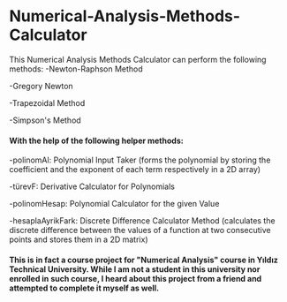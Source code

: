 # Numerical-Analysis-Methods-Calculator

 This Numerical Analysis Methods Calculator can perform the following methods:
-Newton-Raphson Method

-Gregory Newton

-Trapezoidal Method

-Simpson's Method


#### With the help of the following helper methods:
-polinomAl: Polynomial Input Taker (forms the polynomial by storing the coefficient and the exponent of each term respectively in a 2D array)

-türevF: Derivative Calculator for Polynomials 

-polinomHesap: Polynomial Calculator for the given Value 

-hesaplaAyrikFark: Discrete Difference Calculator Method (calculates the discrete difference between the values of a function at two consecutive points and stores them in a 2D matrix)


#### This is in fact a course project for "Numerical Analysis" course in Yıldız Technical University. While I am not a student in this university nor enrolled in such course, I heard about this project from a friend and attempted to complete it myself as well.

